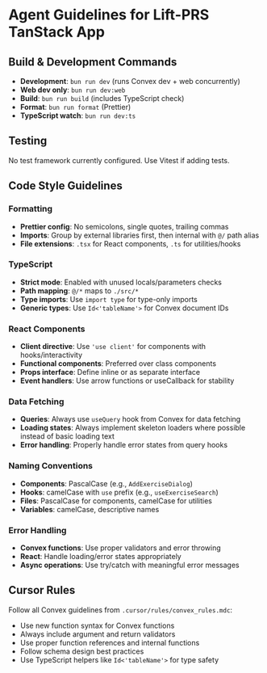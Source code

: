 # Agent Guidelines for Lift-PRS TanStack App

## Build & Development Commands

- **Development**: `bun run dev` (runs Convex dev + web concurrently)
- **Web dev only**: `bun run dev:web`
- **Build**: `bun run build` (includes TypeScript check)
- **Format**: `bun run format` (Prettier)
- **TypeScript watch**: `bun run dev:ts`

## Testing

No test framework currently configured. Use Vitest if adding tests.

## Code Style Guidelines

### Formatting

- **Prettier config**: No semicolons, single quotes, trailing commas
- **Imports**: Group by external libraries first, then internal with `@/` path alias
- **File extensions**: `.tsx` for React components, `.ts` for utilities/hooks

### TypeScript

- **Strict mode**: Enabled with unused locals/parameters checks
- **Path mapping**: `@/*` maps to `./src/*`
- **Type imports**: Use `import type` for type-only imports
- **Generic types**: Use `Id<'tableName'>` for Convex document IDs

### React Components

- **Client directive**: Use `'use client'` for components with hooks/interactivity
- **Functional components**: Preferred over class components
- **Props interface**: Define inline or as separate interface
- **Event handlers**: Use arrow functions or useCallback for stability

### Data Fetching

- **Queries**: Always use `useQuery` hook from Convex for data fetching
- **Loading states**: Always implement skeleton loaders where possible instead of basic loading text
- **Error handling**: Properly handle error states from query hooks

### Naming Conventions

- **Components**: PascalCase (e.g., `AddExerciseDialog`)
- **Hooks**: camelCase with `use` prefix (e.g., `useExerciseSearch`)
- **Files**: PascalCase for components, camelCase for utilities
- **Variables**: camelCase, descriptive names

### Error Handling

- **Convex functions**: Use proper validators and error throwing
- **React**: Handle loading/error states appropriately
- **Async operations**: Use try/catch with meaningful error messages

## Cursor Rules

Follow all Convex guidelines from `.cursor/rules/convex_rules.mdc`:

- Use new function syntax for Convex functions
- Always include argument and return validators
- Use proper function references and internal functions
- Follow schema design best practices
- Use TypeScript helpers like `Id<'tableName'>` for type safety
